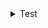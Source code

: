 <details>
  <summary>Test</summary>
![block](https://github.com/user-attachments/assets/2d3eda70-c6fd-4ebc-a614-db70416bceab)
</details>

